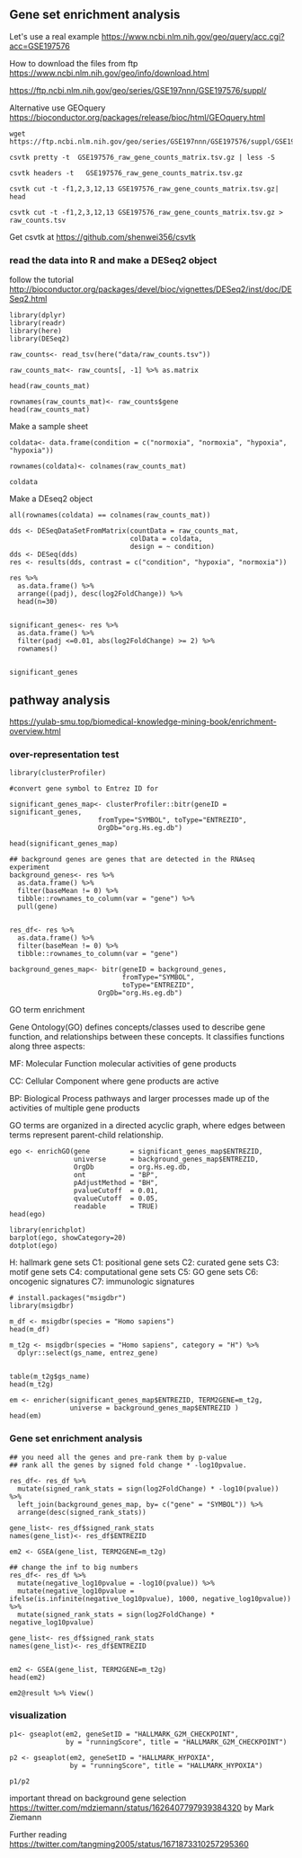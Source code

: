 ## Gene set enrichment analysis 

Let's use a real example https://www.ncbi.nlm.nih.gov/geo/query/acc.cgi?acc=GSE197576

How to download the files from ftp https://www.ncbi.nlm.nih.gov/geo/info/download.html

https://ftp.ncbi.nlm.nih.gov/geo/series/GSE197nnn/GSE197576/suppl/

Alternative use GEOquery https://bioconductor.org/packages/release/bioc/html/GEOquery.html

```{bash eval=FALSE}
wget https://ftp.ncbi.nlm.nih.gov/geo/series/GSE197nnn/GSE197576/suppl/GSE197576_raw_gene_counts_matrix.tsv.gz

csvtk pretty -t  GSE197576_raw_gene_counts_matrix.tsv.gz | less -S

csvtk headers -t   GSE197576_raw_gene_counts_matrix.tsv.gz

csvtk cut -t -f1,2,3,12,13 GSE197576_raw_gene_counts_matrix.tsv.gz| head

csvtk cut -t -f1,2,3,12,13 GSE197576_raw_gene_counts_matrix.tsv.gz > raw_counts.tsv
```

Get csvtk at https://github.com/shenwei356/csvtk

### read the data into R and make a DESeq2 object 

follow the tutorial http://bioconductor.org/packages/devel/bioc/vignettes/DESeq2/inst/doc/DESeq2.html

```{r}
library(dplyr)
library(readr)
library(here)
library(DESeq2)

raw_counts<- read_tsv(here("data/raw_counts.tsv"))

raw_counts_mat<- raw_counts[, -1] %>% as.matrix

head(raw_counts_mat)

rownames(raw_counts_mat)<- raw_counts$gene
head(raw_counts_mat)

```

Make a sample sheet 

```{r}
coldata<- data.frame(condition = c("normoxia", "normoxia", "hypoxia", "hypoxia"))

rownames(coldata)<- colnames(raw_counts_mat)

coldata
```

Make a DEseq2 object

```{r}
all(rownames(coldata) == colnames(raw_counts_mat))

dds <- DESeqDataSetFromMatrix(countData = raw_counts_mat,
                              colData = coldata,
                              design = ~ condition)
dds <- DESeq(dds)
res <- results(dds, contrast = c("condition", "hypoxia", "normoxia"))

res %>%
  as.data.frame() %>%
  arrange((padj), desc(log2FoldChange)) %>%
  head(n=30)


significant_genes<- res %>%
  as.data.frame() %>%
  filter(padj <=0.01, abs(log2FoldChange) >= 2) %>% 
  rownames()


significant_genes
```

## pathway analysis

https://yulab-smu.top/biomedical-knowledge-mining-book/enrichment-overview.html

### over-representation test

```{r}
library(clusterProfiler)

#convert gene symbol to Entrez ID for 

significant_genes_map<- clusterProfiler::bitr(geneID = significant_genes,
                      fromType="SYMBOL", toType="ENTREZID",
                      OrgDb="org.Hs.eg.db")

head(significant_genes_map)

## background genes are genes that are detected in the RNAseq experiment 
background_genes<- res %>% 
  as.data.frame() %>% 
  filter(baseMean != 0) %>%
  tibble::rownames_to_column(var = "gene") %>%
  pull(gene)


res_df<- res %>% 
  as.data.frame() %>% 
  filter(baseMean != 0) %>%
  tibble::rownames_to_column(var = "gene")

background_genes_map<- bitr(geneID = background_genes, 
                            fromType="SYMBOL", 
                            toType="ENTREZID",
                      OrgDb="org.Hs.eg.db")
```

GO term enrichment 

Gene Ontology(GO) defines concepts/classes used to describe gene function, and relationships between these concepts. It classifies functions along three aspects:

MF: Molecular Function
molecular activities of gene products

CC: Cellular Component
where gene products are active

BP: Biological Process
pathways and larger processes made up of the activities of multiple gene products

GO terms are organized in a directed acyclic graph, where edges between terms represent parent-child relationship.

```{r}
ego <- enrichGO(gene          = significant_genes_map$ENTREZID,
                universe      = background_genes_map$ENTREZID,
                OrgDb         = org.Hs.eg.db,
                ont           = "BP",
                pAdjustMethod = "BH",
                pvalueCutoff  = 0.01,
                qvalueCutoff  = 0.05,
                readable      = TRUE)
head(ego)

library(enrichplot)
barplot(ego, showCategory=20) 
dotplot(ego)
```


H: hallmark gene sets
C1: positional gene sets
C2: curated gene sets
C3: motif gene sets
C4: computational gene sets
C5: GO gene sets
C6: oncogenic signatures
C7: immunologic signatures


```{r}
# install.packages("msigdbr")
library(msigdbr)

m_df <- msigdbr(species = "Homo sapiens")
head(m_df)

m_t2g <- msigdbr(species = "Homo sapiens", category = "H") %>% 
  dplyr::select(gs_name, entrez_gene)


table(m_t2g$gs_name)
head(m_t2g)

em <- enricher(significant_genes_map$ENTREZID, TERM2GENE=m_t2g, 
               universe = background_genes_map$ENTREZID )
head(em)
```

### Gene set enrichment analysis

```{r}
## you need all the genes and pre-rank them by p-value
## rank all the genes by signed fold change * -log10pvalue.

res_df<- res_df %>% 
  mutate(signed_rank_stats = sign(log2FoldChange) * -log10(pvalue)) %>%
  left_join(background_genes_map, by= c("gene" = "SYMBOL")) %>%
  arrange(desc(signed_rank_stats))

gene_list<- res_df$signed_rank_stats
names(gene_list)<- res_df$ENTREZID

em2 <- GSEA(gene_list, TERM2GENE=m_t2g)

## change the inf to big numbers
res_df<- res_df %>%
  mutate(negative_log10pvalue = -log10(pvalue)) %>%
  mutate(negative_log10pvalue = ifelse(is.infinite(negative_log10pvalue), 1000, negative_log10pvalue)) %>%
  mutate(signed_rank_stats = sign(log2FoldChange) * negative_log10pvalue)

gene_list<- res_df$signed_rank_stats
names(gene_list)<- res_df$ENTREZID


em2 <- GSEA(gene_list, TERM2GENE=m_t2g)
head(em2)

em2@result %>% View()
```

### visualization 


```{r}
p1<- gseaplot(em2, geneSetID = "HALLMARK_G2M_CHECKPOINT", 
              by = "runningScore", title = "HALLMARK_G2M_CHECKPOINT")

p2 <- gseaplot(em2, geneSetID = "HALLMARK_HYPOXIA", 
               by = "runningScore", title = "HALLMARK_HYPOXIA")

p1/p2
```


important thread on background gene selection https://twitter.com/mdziemann/status/1626407797939384320 by Mark Ziemann

Further reading https://twitter.com/tangming2005/status/1671873310257295360